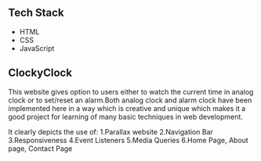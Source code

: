 ## Tech Stack

- HTML
- CSS
- JavaScript

## ClockyClock

This website gives option to users either to watch the current time in analog clock or to set/reset an alarm.Both analog clock and alarm clock have been implemented here in a way which is creative and unique which makes it a good project for learning of many basic techniques in web development.

It clearly depicts the use of:
1.Parallax website
2.Navigation Bar
3.Responsiveness
4.Event Listeners
5.Media Queries
6.Home Page, About page, Contact Page

